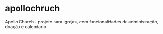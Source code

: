 # apollochruch

Apollo Church - projeto para igrejas, com funcionalidades de administração, doação e calendario 

